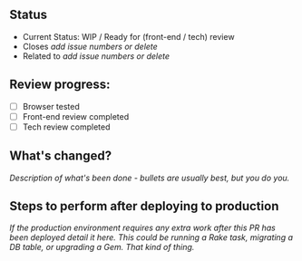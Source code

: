 ## Status

- Current Status: WIP / Ready for (front-end / tech) review
- Closes _add issue numbers or delete_
- Related to _add issue numbers or delete_

## Review progress:

- [ ] Browser tested
- [ ] Front-end review completed
- [ ] Tech review completed

## What's changed?

_Description of what's been done - bullets are usually best, but you do you._

## Steps to perform after deploying to production

_If the production environment requires any extra work after this PR has been deployed detail it here. This could be running a Rake task, migrating a DB table, or upgrading a Gem. That kind of thing._
